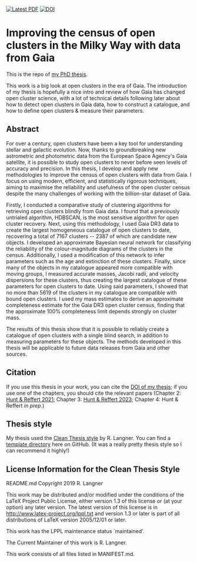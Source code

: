 [![Latest PDF](https://img.shields.io/badge/PDF-download-green.svg)](https://raw.githubusercontent.com/emilyhunt/thesis/main/my-thesis.pdf)
[![DOI](https://img.shields.io/badge/DOI-10.11588/heidok.00033588-blue.svg)](https://doi.org/10.11588/heidok.00033588)


# Improving the census of open clusters in the Milky Way with data from Gaia

This is the repo of [my PhD thesis](https://raw.githubusercontent.com/emilyhunt/thesis/main/my-thesis.pdf).

This work is a big look at open clusters in the era of Gaia. The introduction of my thesis is hopefully a nice intro and review of how Gaia has changed open cluster science, with a lot of technical details following later about how to detect open clusters in Gaia data, how to construct a catalogue, and how to define open clusters & measure their parameters.

## Abstract

For over a century, open clusters have been a key tool for understanding stellar and galactic evolution. Now, thanks to groundbreaking new astrometric and photometric data from the European Space Agency's Gaia satellite, it is possible to study open clusters to never before seen levels of accuracy and precision. In this thesis, I develop and apply new methodologies to improve the census of open clusters with data from Gaia. I focus on using modern, efficient, and statistically rigorous techniques, aiming to maximise the reliability and usefulness of the open cluster census despite the many challenges of working with the billion-star dataset of Gaia. 

Firstly, I conducted a comparative study of clustering algorithms for retrieving open clusters blindly from Gaia data. I found that a previously untrialed algorithm, HDBSCAN, is the most sensitive algorithm for open cluster recovery. Next, using this methodology, I used Gaia DR3 data to create the largest homogeneous catalogue of open clusters to date, recovering a total of 7167 clusters -- 2387 of which are candidate new objects. I developed an approximate Bayesian neural network for classifying the reliability of the colour-magnitude diagrams of the clusters in the census. Additionally, I used a modification of this network to infer parameters such as the age and extinction of these clusters. Finally, since many of the objects in my catalogue appeared more compatible with moving groups, I measured accurate masses, Jacobi radii, and velocity dispersions for these clusters, thus creating the largest catalogue of these parameters for open clusters to date. Using said parameters, I showed that no more than 5619 of the clusters in my catalogue are compatible with bound open clusters. I used my mass estimates to derive an approximate completeness estimate for the Gaia DR3 open cluster census, finding that the approximate 100\% completeness limit depends strongly on cluster mass. 

The results of this thesis show that it is possible to reliably create a catalogue of open clusters with a single blind search, in addition to measuring parameters for these objects. The methods developed in this thesis will be applicable to future data releases from Gaia and other sources.

## Citation

If you use this thesis in your work, you can cite the [DOI of my thesis](https://doi.org/10.11588/heidok.00033588); if you use one of the chapters, you should cite the relevant papers (Chapter 2: [Hunt & Reffert 2021](https://ui.adsabs.harvard.edu/abs/2021A%26A...646A.104H/abstract); Chapter 3: [Hunt & Reffert 2023](https://ui.adsabs.harvard.edu/abs/2023A%26A...673A.114H/abstract); Chapter 4: Hunt & Reffert _in prep._)

## Thesis style

My thesis used the [Clean Thesis style](http://cleanthesis.der-ric.de/) by R. Langner. You can find a [template directory](https://github.com/derric/cleanthesis) here on GitHub. (It was a really pretty thesis style so I can recommend it highly!)

## License Information for the Clean Thesis Style

README.md
Copyright 2019 R. Langner

This work may be distributed and/or modified under the
conditions of the LaTeX Project Public License, either version 1.3
of this license or (at your option) any later version.
The latest version of this license is in
  http://www.latex-project.org/lppl.txt
and version 1.3 or later is part of all distributions of LaTeX
version 2005/12/01 or later.

This work has the LPPL maintenance status `maintained'.

The Current Maintainer of this work is R. Langner.

This work consists of all files listed in MANIFEST.md.
